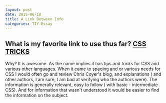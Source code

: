 ```yaml
---
layout: post
date: 2015-06-18
title: A Link Between Info
categories: TIY-Essay
---
```



## What is my favorite link to use thus far? [**CSS TRICKS**](https://css-tricks.com/)

Why? It is awesome. As the name implies it has tips and *tricks* for CSS and various
other languages. When it came to spacing and or various needs for CSS I would often
go and review Chris Coyer's blog, and explanations ( and other authors, I am sure, I am bad at
  verifying who the authors were). The information is generally relevant, easy to follow ( with basic - intermediate CSS). And for information that wasn't understood it would be easier to find the information on the subject.
